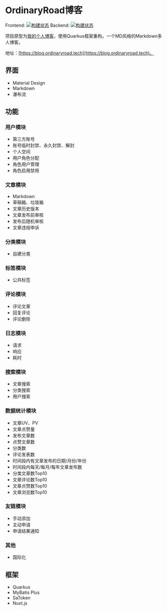# OrdinaryRoad博客

Frontend: [![构建状态](https://ordinaryroad.coding.net/badges/ordinaryroad/job/1483779/build.svg)](https://ordinaryroad.coding.net/p/ordinaryroad/ci/job)
Backend: [![构建状态](https://ordinaryroad.coding.net/badges/ordinaryroad/job/1495289/build.svg "Backend")](https://ordinaryroad.coding.net/p/ordinaryroad/ci/job)

项目原型为[我的个人博客](https://blog.ordinaryroad.top)，使用Quarkus框架重构，一个MD风格的Markdown多人博客。

地址：[https://blog.ordinaryroad.tech](https://blog.ordinaryroad.tech)。

## 界面

- Material Design
- Markdown
- 瀑布流

## 功能

### 用户模块

- 第三方账号
- 账号临时封禁、永久封禁、解封
- 个人空间
- 用户角色分配
- 角色用户管理
- 角色启用禁用

### 文章模块

- Markdown
- 草稿箱、垃圾箱
- 文章历史版本
- 文章发布前审核
- 发布后随机审核
- 文章违规申诉

### 分类模块

- 自建分类

### 标签模块

- 公共标签

### 评论模块

- 评论文章
- 回复评论
- 评论删除

### 日志模块

- 请求
- 响应
- 耗时

### 搜索模块

- 文章搜索
- 分类搜索
- 用户搜索

### 数据统计模块

- 文章UV、PV
- 文章点赞量
- 发布文章数
- 点赞文章数
- 分类数
- 评论发表数
- 时间段内有文章发布的日期/月份/年份
- 时间段内每天/每月/每年文章发布数
- 分类文章数Top10
- 文章评论数Top10
- 文章点赞数Top10
- 文章浏览数Top10

### 友链模块

- 手动添加
- 主动申请
- 申请结果通知

### 其他

- 国际化

## 框架

- Quarkus
- MyBatis Plus
- SaToken
- Nuxt.js